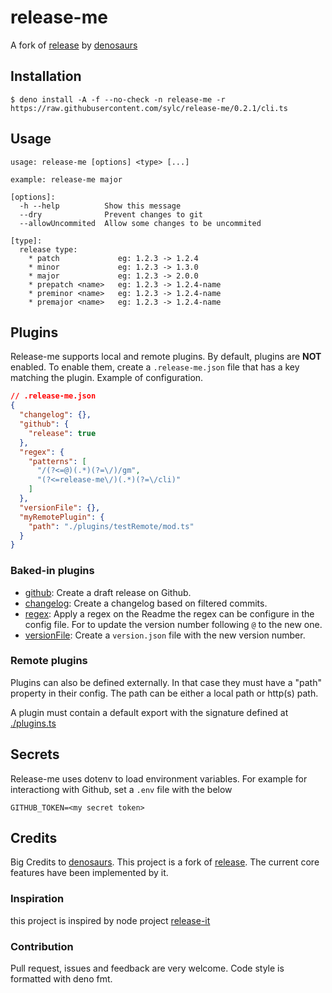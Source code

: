 # release-me

A fork of [release](https://github.com/denosaurs/release) by
[denosaurs](https://github.com/denosaurs)

## Installation

```
$ deno install -A -f --no-check -n release-me -r https://raw.githubusercontent.com/sylc/release-me/0.2.1/cli.ts
```

## Usage

```
usage: release-me [options] <type> [...]

example: release-me major

[options]:
  -h --help          Show this message
  --dry              Prevent changes to git
  --allowUncommited  Allow some changes to be uncommited

[type]:
  release type:
    * patch             eg: 1.2.3 -> 1.2.4
    * minor             eg: 1.2.3 -> 1.3.0
    * major             eg: 1.2.3 -> 2.0.0
    * prepatch <name>   eg: 1.2.3 -> 1.2.4-name
    * preminor <name>   eg: 1.2.3 -> 1.2.4-name
    * premajor <name>   eg: 1.2.3 -> 1.2.4-name
```

## Plugins

Release-me supports local and remote plugins. By default, plugins are **NOT**
enabled. To enable them, create a `.release-me.json` file that has a key
matching the plugin. Example of configuration.

```json
// .release-me.json
{
  "changelog": {},
  "github": {
    "release": true
  },
  "regex": {
    "patterns": [
      "/(?<=@)(.*)(?=\/)/gm",
      "(?<=release-me\/)(.*)(?=\/cli)"
    ]
  },
  "versionFile": {},
  "myRemotePlugin": {
    "path": "./plugins/testRemote/mod.ts"
  }
}
```

### Baked-in plugins

- [github](./plugin/github/mod.ts): Create a draft release on Github.
- [changelog](./plugin/changelog/README>md): Create a changelog based on
  filtered commits.
- [regex](./plugin/regex/mod.ts): Apply a regex on the Readme the regex can be
  configure in the config file. For to update the version number following `@`
  to the new one.
- [versionFile](./plugin/versionFile/mod.ts): Create a `version.json` file with
  the new version number.

### Remote plugins

Plugins can also be defined externally. In that case they must have a "path"
property in their config. The path can be either a local path or http(s) path.

A plugin must contain a default export with the signature defined at
[./plugins.ts](/plugins.ts)

## Secrets

Release-me uses dotenv to load environment variables. For example for
interactiong with Github, set a `.env` file with the below

```
GITHUB_TOKEN=<my secret token>
```

## Credits

Big Credits to [denosaurs](https://github.com/denosaurs). This project is a fork
of [release](https://github.com/denosaurs/release). The current core features
have been implemented by it.

### Inspiration

this project is inspired by node project
[release-it](https://github.com/release-it/release-it)

### Contribution

Pull request, issues and feedback are very welcome. Code style is formatted with
deno fmt.
